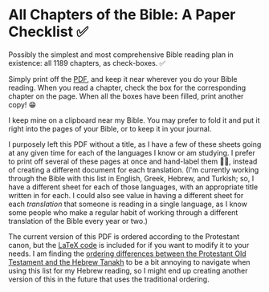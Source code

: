 # All Chapters of the Bible: A Paper Checklist ✅

Possibly the simplest and most comprehensive Bible reading plan in existence: all 1189 chapters, as check-boxes. ✅

Simply print off the [PDF](chapters-checklist.pdf), and keep it near wherever you do your Bible reading. When you read a chapter, check the box for the corresponding chapter on the page. When all the boxes have been filled, print another copy! 😁

I keep mine on a clipboard near my Bible. You may prefer to fold it and put it right into the pages of your Bible, or to keep it in your journal.

I purposely left this PDF without a title, as I have a few of these sheets going at any given time for each of the languages I know or am studying. I prefer to print off several of these pages at once and hand-label them ✍🏽, instead of creating a different document for each translation. (I'm currently working through the Bible with this list in English, Greek, Hebrew, and Turkish; so, I have a different sheet for each of those languages, with an appropriate title written in for each. I could also see value in having a different sheet for each _translation_ that someone is reading in a single language, as I know some people who make a regular habit of working through a different translation of the Bible every year or two.)

The current version of this PDF is ordered according to the Protestant canon, but the [LaTeX code](chapters-checklist.tex) is included for if you want to modify it to your needs. I am finding the [ordering differences between the Protestant Old Testament and the Hebrew Tanakh](https://bibleproject.com/explore/video/old-testament-tanak/) to be a bit annoying to navigate when using this list for my Hebrew reading, so I might end up creating another version of this in the future that uses the traditional ordering.
